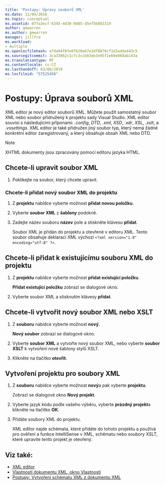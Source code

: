 ```yaml
---
title: 'Postupy: Úpravy souborů XML'
ms.date: 11/04/2016
ms.topic: conceptual
ms.assetid: 07fa3ecf-6345-4d30-9d85-d5ef5b083319
author: gewarren
ms.author: gewarren
manager: jillfra
ms.workload:
- multiple
ms.openlocfilehash: e7da94f8fe07620a67e2df8876cf1d3adda443c5
ms.sourcegitcommit: 3ca33862c1cfc3ccb83de3e95f1e69e860ab143a
ms.translationtype: MT
ms.contentlocale: cs-CZ
ms.lasthandoff: 03/06/2019
ms.locfileid: "57525450"
---
```

# <a name="how-to-edit-xml-files"></a>Postupy: Úprava souborů XML

XML editor je nový editor souborů XML. Můžete použít samostatný soubor XML nebo soubor přidružený k projektu sady Visual Studio. XML editor souvisí s následujícími příponami: *.config*, *DTD*, *.xml*, *XSD*, *.xdr*, *XSL*, *.xslt*, a *.vssettings*. XML editor je také přidružen jiný soubor typ, který nemá žádné konkrétní editor zaregistrovaný, a který obsahuje obsah XML nebo DTD.

> [!NOTE]
> XHTML dokumenty jsou zpracovány pomocí editoru jazyka HTML.

## <a name="to-edit-an-xml-file"></a>Chcete-li upravit soubor XML

1.  Poklikejte na soubor, který chcete upravit.

### <a name="to-add-a-new-xml-file-to-a-project"></a>Chcete-li přidat nový soubor XML do projektu

1.  Z **projektu** nabídce vyberte možnost **přidat novou položku**.

2.  Vyberte **soubor XML** z **šablony** podokně.

3.  Zadejte název souboru **název** pole a stiskněte klávesu **přidat**.

     Soubor XML je přidán do projektu a otevřené v editoru XML. Tento soubor obsahuje deklaraci XML výchozí `<?xml version="1.0" encoding="utf-8" ?>`.

## <a name="to-add-an-existing-xml-file-to-a-project"></a>Chcete-li přidat k existujícímu souboru XML do projektu

1.  Z **projektu** nabídce vyberte možnost **přidat existující položku**.

     **Přidat existující položku** zobrazí se dialogové okno.

2.  Vyberte soubor XML a stisknutím klávesy **přidat**.

## <a name="to-create-a-new-xml-or-xslt-file"></a>Chcete-li vytvořit nový soubor XML nebo XSLT

1.  Z **souboru** nabídce vyberte možnost **nový**.

     **Nový soubor** zobrazí se dialogové okno.

2.  Vyberte **soubor XML** a vytvořte nový soubor XML, nebo vyberte **soubor XSLT** k vytvoření nové šablony stylů XSLT.

3.  Klikněte na tlačítko **otevřít**.

## <a name="to-create-a-project-for-xml-files"></a>Vytvoření projektu pro soubory XML

1.  Z **souboru** nabídce vyberte možnost **nový**a pak vyberte **projektu**.

     Zobrazí se dialogové okno **Nový projekt**.

2.  Vyberte jazyk kódu podle vašeho výběru, vyberte **prázdný projekt**a klikněte na tlačítko **OK**.

3.  Přidáte soubory XML do projektu.

     XML editor najde schémata, které přidáte do tohoto projektu a používá pro ověření a funkce IntelliSense v XML, schématu nebo soubory XSLT, které upravíte tento projekt je otevřený.

## <a name="see-also"></a>Viz také:

- [XML editor](../xml-tools/xml-editor.md)
- [Vlastnosti dokumentu XML, okno Vlastnosti](../xml-tools/xml-document-properties-properties-window.md)
- [Postupy: Vytvoření schématu XML z dokumentu XML](../xml-tools/how-to-create-an-xml-schema-from-an-xml-document.md)